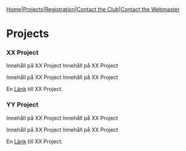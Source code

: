 [Home](/)|[Projects](/projects)|[Registration](http://4honline.com)|[Contact&nbsp;the&nbsp;Club](mailto://communityleaders@ourdomain.net)|[Contact&nbsp;the&nbsp;Webmaster](mailto://webmaster@ourdomain.net)
# Projects

### XX Project
Innehåll på XX Project
Innehåll på XX Project

Innehåll på XX Project
Innehåll på XX Project

En [Länk](/projects) till XX Project.

### YY Project

Innehåll på XX Project
Innehåll på XX Project

Innehåll på XX Project
Innehåll på XX Project

En [Länk](/projects) till XX Project.

